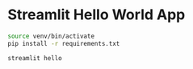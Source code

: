 # Streamlit Hello World App

```sh
source venv/bin/activate
pip install -r requirements.txt
```

```sh
streamlit hello
```